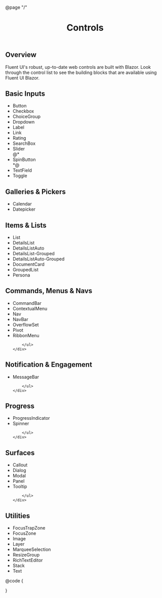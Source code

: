 ﻿@page "/"

<header class="root">
    <h1 class="title">Controls</h1>
</header>
<div class="section" style="transition-delay: 0s;">
    <div id="overview" tabindex="-1">
        <h2 class="subHeading hiddenContent">Overview</h2>
    </div>
    <div class="content">
        <div class="ms-Markdown">
            <p>
                Fluent UI's robust, up-to-date web controls are built with Blazor. Look through the control list to see the building blocks that are available using Fluent UI Blazor.
            </p>
        </div>
    </div>
</div>

<div class="section" style="transition-delay: 0.05s;">
    <div class="sectionHeader">
        <h2 class="subHeading" id="basic-inputs">Basic Inputs</h2>
    </div>
    <div class="content">
        <ul class="uListFlex">
            <li class="uThird"><Link Href="ButtonsPage">Button</Link></li>
            <li class="uThird"><Link Href="CheckboxPage">Checkbox</Link></li>
            <li class="uThird"><Link Href="ChoiceGroupPage">ChoiceGroup</Link></li>
            <li class="uThird"><Link Href="DropdownPage">Dropdown</Link></li>
            <li class="uThird"><Link Href="LabelPage">Label</Link></li>
            <li class="uThird"><Link Href="LinkPage">Link</Link></li>
            <li class="uThird"><Link Href="RatingPage">Rating</Link></li>
            <li class="uThird"><Link Href="SearchBoxPage">SearchBox</Link></li>
            <li class="uThird"><Link Href="SliderPage">Slider</Link></li>
            @*<li class="uThird"><Link href="spinbutton">SpinButton</a></li>*@
            <li class="uThird"><Link Href="TextFieldPage">TextField</Link></li>
            <li class="uThird"><Link Href="TogglePage">Toggle</Link></li>
        </ul>
    </div>
</div>

<div class="section" style="transition-delay: 0.1s;">
    <div class="sectionHeader">
        <h2 class="subHeading" id="basic-inputs">Galleries & Pickers</h2>
    </div>
    <div class="content">
        <ul class="uListFlex">
            <li class="uThird"><Link Href="CalendarPage">Calendar</Link></li>
            <li class="uThird"><Link Href="DatePickerPage">Datepicker</Link></li>
        </ul>
    </div>
</div>
<div class="section" style="transition-delay: 0.15s;">
    <div class="sectionHeader">
        <h2 class="subHeading" id="basic-inputs">Items & Lists</h2>
    </div>
    <div class="content">
        <ul class="uListFlex">
            <li class="uThird"><Link Href="ListPage">List</Link></li>
            <li class="uThird"><Link Href="DetailsListPageBasic">DetailsList</Link></li>
            <li class="uThird"><Link Href="DetailsListAutoPage">DetailsListAuto</Link></li>
            <li class="uThird"><Link Href="DetailsListGroupedPage">DetailsList-Grouped</Link></li>
            <li class="uThird"><Link Href="DetailsListAutoGroupedPage">DetailsListAuto-Grouped</Link></li>
            <li class="uThird"><Link Href="DocumentCardPage">DocumentCard</Link></li>
            <li class="uThird"><Link Href="GroupedListPage">GroupedList</Link></li>
            <li class="uThird"><Link Href="PersonaPage">Persona</Link></li>
        </ul>
    </div>
</div>
<div class="section" style="transition-delay: 0.2s;">
    <div class="sectionHeader">
        <h2 class="subHeading" id="basic-inputs">Commands, Menus & Navs</h2>
    </div>
    <div class="content">
        <ul class="uListFlex">
            <li class="uThird"><Link Href="CommandBarPage">CommandBar</Link></li>
            <li class="uThird"><Link Href="ContextualMenuPage">ContextualMenu</Link></li>
            <li class="uThird"><Link Href="NavPage">Nav</Link></li>
            <li class="uThird"><Link Href="NavBarPage">NavBar</Link></li>
            <li class="uThird"><Link Href="OverflowSetPage">OverflowSet</Link></li>
            <li class="uThird"><Link Href="PivotPage">Pivot</Link></li>
            <li class="uThird"><Link Href="RibbonMenuPage">RibbonMenu</Link></li>

        </ul>
    </div>
</div>
<div class="section" style="transition-delay: 0.25s;">
    <div class="sectionHeader">
        <h2 class="subHeading" id="basic-inputs">Notification & Engagement</h2>
    </div>
    <div class="content">
        <ul class="uListFlex">
            <li class="uThird"><Link Href="MessageBarPage">MessageBar</Link></li>

        </ul>
    </div>
</div>
<div class="section" style="transition-delay: 0.3s;">
    <div class="sectionHeader">
        <h2 class="subHeading" id="basic-inputs">Progress</h2>
    </div>
    <div class="content">
        <ul class="uListFlex">
            <li class="uThird"><Link Href="ProgressIndicatorPage">ProgressIndicator</Link></li>
            <li class="uThird"><Link Href="SpinnerPage">Spinner</Link></li>

        </ul>
    </div>
</div>
<div class="section" style="transition-delay: 0.35s;">
    <div class="sectionHeader">
        <h2 class="subHeading" id="basic-inputs">Surfaces</h2>
    </div>
    <div class="content">
        <ul class="uListFlex">
            <li class="uThird"><Link Href="CalloutPage">Callout</Link></li>
            <li class="uThird"><Link Href="DialogPage">Dialog</Link></li>
            <li class="uThird"><Link Href="ModalPage">Modal</Link></li>
            <li class="uThird"><Link Href="PanelPage">Panel</Link></li>
            <li class="uThird"><Link Href="TooltipPage">Tooltip</Link></li>

        </ul>
    </div>
</div>
<div class="section" style="transition-delay: 0.4s;">
    <div class="sectionHeader">
        <h2 class="subHeading" id="basic-inputs">Utilities</h2>
    </div>
    <div class="content">
        <ul class="uListFlex">
            <li class="uThird"><Link Href="FocusTrapZonePage">FocusTrapZone</Link></li>
            <li class="uThird"><Link Href="FocusZonePage">FocusZone</Link></li>
            <li class="uThird"><Link Href="ImagePage">Image</Link></li>
            <li class="uThird"><Link Href="LayerPage">Layer</Link></li>
            <li class="uThird"><Link Href="MarqueeSelectionPage">MarqueeSelection</Link></li>
            <li class="uThird"><Link Href="ResizeGroupPage">ResizeGroup</Link></li>
            <li class="uThird"><Link Href="RichTextEditorPage">RichTextEditor</Link></li>
            <li class="uThird"><Link Href="StackPage">Stack</Link></li>
            <li class="uThird"><Link Href="TextPage">Text</Link></li>
        </ul>
    </div>
</div>

@code {

}